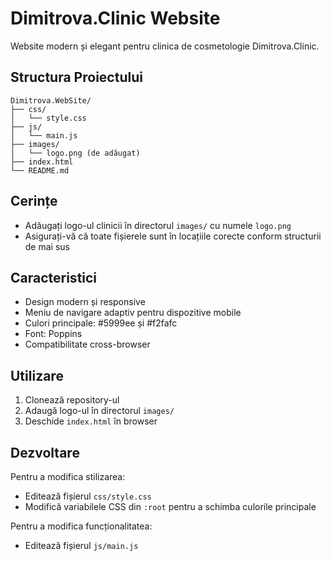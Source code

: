 # Dimitrova.Clinic Website

Website modern și elegant pentru clinica de cosmetologie Dimitrova.Clinic.

## Structura Proiectului

```
Dimitrova.WebSite/
├── css/
│   └── style.css
├── js/
│   └── main.js
├── images/
│   └── logo.png (de adăugat)
├── index.html
└── README.md
```

## Cerințe

- Adăugați logo-ul clinicii în directorul `images/` cu numele `logo.png`
- Asigurați-vă că toate fișierele sunt în locațiile corecte conform structurii de mai sus

## Caracteristici

- Design modern și responsive
- Meniu de navigare adaptiv pentru dispozitive mobile
- Culori principale: #5999ee și #f2fafc
- Font: Poppins
- Compatibilitate cross-browser

## Utilizare

1. Clonează repository-ul
2. Adaugă logo-ul în directorul `images/`
3. Deschide `index.html` în browser

## Dezvoltare

Pentru a modifica stilizarea:
- Editează fișierul `css/style.css`
- Modifică variabilele CSS din `:root` pentru a schimba culorile principale

Pentru a modifica funcționalitatea:
- Editează fișierul `js/main.js` 
